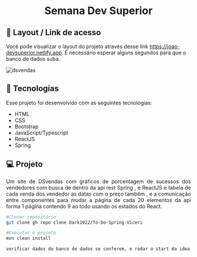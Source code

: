 <h1 align="center"> Semana Dev Superior </h1>


## 🔖 Layout / Link de acesso 

Você pode visualizar o layout do projeto através desse link https://joao-devsuperior.netlify.app. É necessário esperar alguns segundos para que o banco de dados suba.


![dsvendas](https://user-images.githubusercontent.com/48605830/117578313-1bb72c80-b0c4-11eb-8697-7b11c9e2fdd0.gif)

## 🚀 Tecnologias

Esse projeto foi desenvolvido com as seguintes tecnologias:

- HTML
- CSS
- Bootstrap
- JavaScript/Typescript
- ReactJS
- Spring


## 💻 Projeto
<p align="justify"> Um site de DSvendas com gráficos de porcentagem de sucessos dos vendedores com busca de dentro da api rest Spring , e ReactJS e tabela de cada venda dos vendedor as datas com o preço também , e a comunicação entre componentes para mudar a página de cada 20 elementos da api forma 1 página contendo 9 ao todo usando os estados do React.  </p>

```bash
#Clonar repositório
git clone gh repo clone Dark1922/To-Do-Spring-Viceri

#Executar o projeto
mvn clean install

verificar dados do banco de dados se conferem, e rodar o start da idea ultilizada.
```
